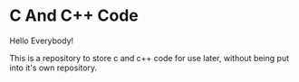 # C And C++ Code
Hello Everybody!

This is a repository to store c and c++ code for use later, without being put into it's own repository.
